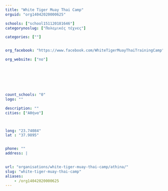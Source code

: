 ```yaml
---
title: "White Tiger Muay Thai Camp"
orguid: "org14042020000625"

schools: ["school151120181646"]
categorynoslug: ["Πολεμικές τέχνες"]

categories: [""]


org_facebook: "https://www.facebook.com/WhiteTigerMuayThaiTrainingCamp"

org_website: ["no"]







count_schools: "0"
logo: ""

description: ""
cities: ["Αθήνα"]



long: "23.74084"
lat : "37.9895"


phone: ""
address: |
    

url: "organisations/white-tiger-muay-thai-camp/athina/"
slug: "white-tiger-muay-thai-camp"
aliases:
    - /org14042020000625
---
```



